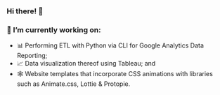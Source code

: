 ### Hi there! 👋
###
<h3> 🔭 I’m currently working on:</h3>
<ul>
  <li>📊 Performing ETL with Python via CLI for Google Analytics Data Reporting;</li>
  <li>📈 Data visualization thereof using Tableau; and</li>
  <li>🕸️ Website templates that incorporate CSS animations with libraries such as Animate.css, Lottie & Protopie.</li>
</ul>

<!--
**eg7799/eg7799** is a ✨ _special_ ✨ repository because its `README.md` (this file) appears on your GitHub profile.

Here are some ideas to get you started:

- 🔭 I’m currently working on ...
- 🌱 I’m currently learning ...
- 👯 I’m looking to collaborate on ...
- 🤔 I’m looking for help with ...
- 💬 Ask me about ...
- 📫 How to reach me: ...
- 😄 Pronouns: ...
- ⚡ Fun fact: ...
-->
